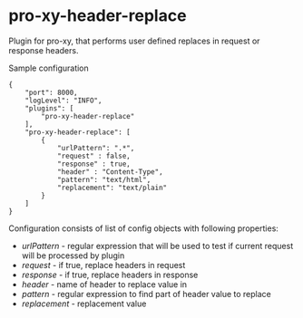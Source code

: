 # pro-xy-header-replace

Plugin for pro-xy, that performs user defined replaces in request or response headers.

Sample configuration

```
{
    "port": 8000,
    "logLevel": "INFO",
    "plugins": [
        "pro-xy-header-replace"
    ],
    "pro-xy-header-replace": [
		{
			"urlPattern": ".*",
			"request" : false,
			"response" : true,
			"header" : "Content-Type",
			"pattern": "text/html",
			"replacement": "text/plain"
	    }
	]
}
```

Configuration consists of list of config objects with following properties:

- *urlPattern* - regular expression that will be used to test if current request will be processed by plugin
- *request* - if true, replace headers in request
- *response* - if true, replace headers in response
- *header* - name of header to replace value in
- *pattern* - regular expression to find part of header value to replace
- *replacement* - replacement value
